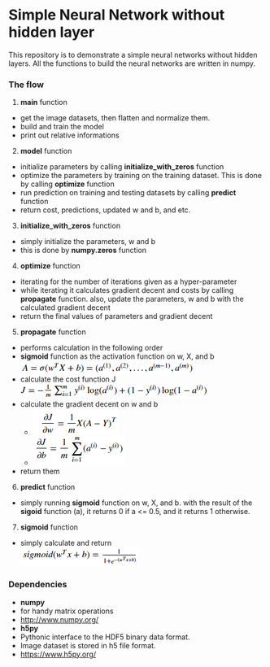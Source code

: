 # Simple Neural Network without hidden layer

This repository is to demonstrate a simple neural networks without hidden layers. All the functions to build the neural networks are written in numpy.

### The flow
1. **main** function
 - get the image datasets, then flatten and normalize them.
 - build and train the model
 - print out relative informations
2. **model** function
 - initialize parameters by calling **initialize_with_zeros** function
 - optimize the parameters by training on the training dataset. This is done by calling **optimize** function
 - run prediction on training and testing datasets by calling **predict** function
 - return cost, predictions, updated w and b, and etc.
3. **initialize_with_zeros** function
 - simply initialize the parameters, w and b
 - this is done by **numpy.zeros** function
4. **optimize** function
 - iterating for the number of iterations given as a hyper-parameter
 - while iterating it calculates gradient decent and costs by calling **propagate** function. also, update the parameters, w and b with the calculated gradient decent
 - return the final values of parameters and gradient decent
5. **propagate** function
 - performs calculation in the following order
  - **sigmoid** function as the activation function on w, X, and b ![alt text](/images/activatoin.PNG)
  - calculate the cost function J <br/>![alt text](./images/cost.PNG)
  - calculate the gradient decent on w and b
    - ![alt text](./images/dw.PNG)
    - ![alt text](./images/db.PNG)
  - return them
6. **predict** function
 - simply running **sigmoid** function on w, X, and b. with the result of the **sigoid** function (a), it returns 0 if a <= 0.5, and it returns 1 otherwise.
7. **sigmoid** function
 - simply calculate and return <br/>![alt text](./images/sigmoid.PNG)

### Dependencies
- **numpy**
 - for handy matrix operations
 - http://www.numpy.org/
- **h5py**
 - Pythonic interface to the HDF5 binary data format.
 - Image dataset is stored in h5 file format.
 - https://www.h5py.org/
